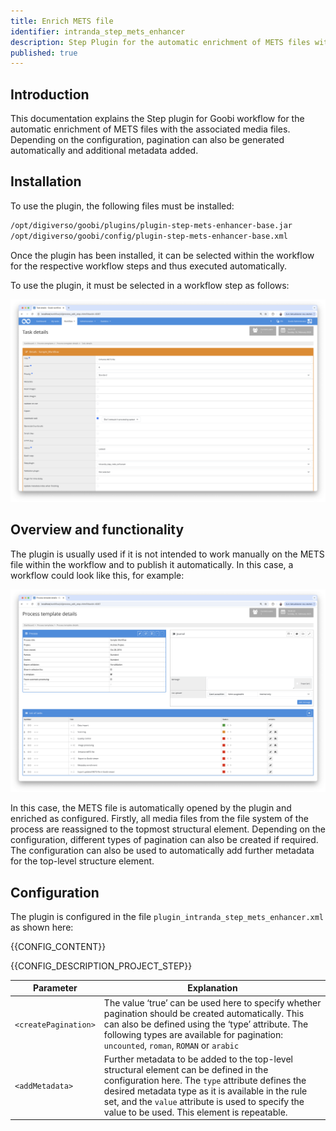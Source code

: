 ```yaml
---
title: Enrich METS file
identifier: intranda_step_mets_enhancer
description: Step Plugin for the automatic enrichment of METS files with the associated media files 
published: true
---
```


## Introduction
This documentation explains the Step plugin for Goobi workflow for the automatic enrichment of METS files with the associated media files. Depending on the configuration, pagination can also be generated automatically and additional metadata added.

## Installation
To use the plugin, the following files must be installed:

```bash
/opt/digiverso/goobi/plugins/plugin-step-mets-enhancer-base.jar
/opt/digiverso/goobi/config/plugin-step-mets-enhancer-base.xml
```

Once the plugin has been installed, it can be selected within the workflow for the respective workflow steps and thus executed automatically.

To use the plugin, it must be selected in a workflow step as follows:

![Configuration of the workflow step for using the plugin](screen2_en.png)


## Overview and functionality
The plugin is usually used if it is not intended to work manually on the METS file within the workflow and to publish it automatically. In this case, a workflow could look like this, for example:

![Automatic enrichment of the METS file in the workflow before the first export](screen1_en.png)

In this case, the METS file is automatically opened by the plugin and enriched as configured. Firstly, all media files from the file system of the process are reassigned to the topmost structural element. Depending on the configuration, different types of pagination can also be created if required. The configuration can also be used to automatically add further metadata for the top-level structure element.

## Configuration
The plugin is configured in the file `plugin_intranda_step_mets_enhancer.xml` as shown here:

{{CONFIG_CONTENT}}

{{CONFIG_DESCRIPTION_PROJECT_STEP}}

Parameter               | Explanation
------------------------|------------------------------------
| `<createPagination>`   | The value ‘true’ can be used here to specify whether pagination should be created automatically. This can also be defined using the ‘type’ attribute. The following types are available for pagination: `uncounted`, `roman`, `ROMAN` or `arabic` |
| `<addMetadata>`        | Further metadata to be added to the top-level structural element can be defined in the configuration here. The `type` attribute defines the desired metadata type as it is available in the rule set, and the `value` attribute is used to specify the value to be used. This element is repeatable. |